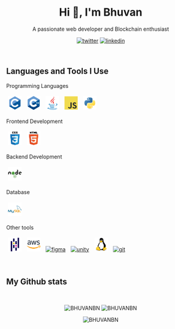 <h1 align=center >Hi 👋, I'm Bhuvan</h1>
<p align=center >A passionate web developer and Blockchain enthusiast</p>
<p align=center ><a target="_blank" href="https://twitter.com/https://x.com/bhuvanbn01" style="display: inline-block;"><img src="https://img.shields.io/badge/twitter-x?style=for-the-badge&logo=x&logoColor=white&color=%230f1419" alt="twitter" /></a>
<a target="_blank" href="https://www.linkedin.com/in/https://www.linkedin.com/in/bhuvanbn/" style="display: inline-block;"><img src="https://img.shields.io/badge/linkedin-logo?style=for-the-badge&logo=linkedin&logoColor=white&color=%230a77b6" alt="linkedin" /></a></p>
<br>

<h2> Languages and Tools I Use</h2>
<p> Programming Languages </p>
<p>
<a target="_blank" href="https://raw.githubusercontent.com/devicons/devicon/master/icons/c/c-original.svg" style="display: inline-block; padding: 5px;"><img src="https://raw.githubusercontent.com/devicons/devicon/master/icons/c/c-original.svg" alt="c" width="36" height="36" /></a>
<a target="_blank" href="https://raw.githubusercontent.com/devicons/devicon/master/icons/cplusplus/cplusplus-original.svg" style="display: inline-block; padding: 5px;"><img src="https://raw.githubusercontent.com/devicons/devicon/master/icons/cplusplus/cplusplus-original.svg" alt="cplusplus" width="36" height="36" /></a>
<a target="_blank" href="https://raw.githubusercontent.com/devicons/devicon/master/icons/java/java-original.svg" style="display: inline-block; padding: 5px;"><img src="https://raw.githubusercontent.com/devicons/devicon/master/icons/java/java-original.svg" alt="java" width="36" height="36" /></a>
<a target="_blank" href="https://raw.githubusercontent.com/devicons/devicon/master/icons/javascript/javascript-original.svg" style="display: inline-block; padding: 5px;"><img src="https://raw.githubusercontent.com/devicons/devicon/master/icons/javascript/javascript-original.svg" alt="javascript" width="36" height="36" /></a>
<a target="_blank" href="https://raw.githubusercontent.com/devicons/devicon/master/icons/python/python-original.svg" style="display: inline-block; padding: 5px;"><img src="https://raw.githubusercontent.com/devicons/devicon/master/icons/python/python-original.svg" alt="python" width="36" height="36" /></a>
</p>
<p> Frontend Development</p>
<p>
<a target="_blank" href="https://raw.githubusercontent.com/devicons/devicon/master/icons/css3/css3-original-wordmark.svg" style="display: inline-block; padding: 5px;"><img src="https://raw.githubusercontent.com/devicons/devicon/master/icons/css3/css3-original-wordmark.svg" alt="css3" width="36" height="36" /></a>
<a target="_blank" href="https://raw.githubusercontent.com/devicons/devicon/master/icons/html5/html5-original-wordmark.svg" style="display: inline-block; padding: 5px;"><img src="https://raw.githubusercontent.com/devicons/devicon/master/icons/html5/html5-original-wordmark.svg" alt="html5" width="36" height="36" /></a>
</p>
<p> Backend Development</p>
<p>
<a target="_blank" href="https://raw.githubusercontent.com/devicons/devicon/master/icons/nodejs/nodejs-original-wordmark.svg" style="display: inline-block; padding: 5px;"><img src="https://raw.githubusercontent.com/devicons/devicon/master/icons/nodejs/nodejs-original-wordmark.svg" alt="nodejs" width="36" height="36" /></a>
</p>
<p>Database</p>
<p>
<a target="_blank" href="https://raw.githubusercontent.com/devicons/devicon/master/icons/mysql/mysql-original-wordmark.svg" style="display: inline-block; padding: 5px;"><img src="https://raw.githubusercontent.com/devicons/devicon/master/icons/mysql/mysql-original-wordmark.svg" alt="mysql" width="36" height="36" /></a>
</p>
<p>Other tools</p>
<p>
<a target="_blank" href="https://raw.githubusercontent.com/devicons/devicon/2ae2a900d2f041da66e950e4d48052658d850630/icons/pandas/pandas-original.svg" style="display: inline-block; padding: 5px;"><img src="https://raw.githubusercontent.com/devicons/devicon/2ae2a900d2f041da66e950e4d48052658d850630/icons/pandas/pandas-original.svg" alt="pandas" width="36" height="36" /></a>
<a target="_blank" href="https://raw.githubusercontent.com/devicons/devicon/master/icons/amazonwebservices/amazonwebservices-original-wordmark.svg" style="display: inline-block; padding: 5px;"><img src="https://raw.githubusercontent.com/devicons/devicon/master/icons/amazonwebservices/amazonwebservices-original-wordmark.svg" alt="aws" width="36" height="36" /></a>
<a target="_blank" href="https://www.vectorlogo.zone/logos/figma/figma-icon.svg" style="display: inline-block; padding: 5px;"><img src="https://www.vectorlogo.zone/logos/figma/figma-icon.svg" alt="figma" width="36" height="36" /></a>
<a target="_blank" href="https://www.vectorlogo.zone/logos/unity3d/unity3d-icon.svg" style="display: inline-block; padding: 5px;"><img src="https://www.vectorlogo.zone/logos/unity3d/unity3d-icon.svg" alt="unity" width="36" height="36" /></a>
<a target="_blank" href="https://raw.githubusercontent.com/devicons/devicon/master/icons/linux/linux-original.svg" style="display: inline-block; padding: 5px;"><img src="https://raw.githubusercontent.com/devicons/devicon/master/icons/linux/linux-original.svg" alt="linux" width="36" height="36" /></a>
<a target="_blank" href="https://www.vectorlogo.zone/logos/git-scm/git-scm-icon.svg" style="display: inline-block; padding: 5px;"><img src="https://www.vectorlogo.zone/logos/git-scm/git-scm-icon.svg" alt="git" width="36" height="36" /></a>
</p>
<br>

<h2> My Github stats</h2>
<br>
<p align="center">
  <a><img src="https://github-readme-stats.vercel.app/api?username=BHUVANBN&show_icons=true&locale=en&theme=tokyonight" alt="BHUVANBN" /></a>
<a>  <img src="https://github-readme-streak-stats.herokuapp.com/?user=BHUVANBN&theme=tokyonight" alt="BHUVANBN" /></a>
</p>
<p align="center">
  <img src="https://github-readme-stats.vercel.app/api/top-langs?username=BHUVANBN&show_icons=true&locale=en&layout=compact&theme=tokyonight" alt="BHUVANBN" />
</p>
